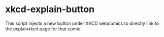 # xkcd-explain-button
This script injects a new button under XKCD webcomics to directly link to the explainxkcd page for that comic.
